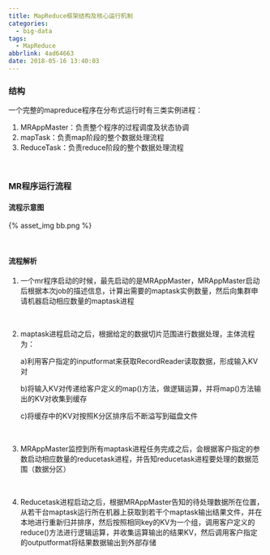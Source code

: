 ```yaml
---
title: MapReduce框架结构及核心运行机制
categories:
  - big-data
tags:
  - MapReduce
abbrlink: 4ad64663
date: 2018-05-16 13:40:03
---
```




### 结构

一个完整的mapreduce程序在分布式运行时有三类实例进程：

1. MRAppMaster：负责整个程序的过程调度及状态协调
2. mapTask：负责map阶段的整个数据处理流程
3. ReduceTask：负责reduce阶段的整个数据处理流程

<br/>

### MR程序运行流程

#### 流程示意图 

{% asset_img bb.png %}

<br/>

#### 流程解析 

1. 一个mr程序启动的时候，最先启动的是MRAppMaster，MRAppMaster启动后根据本次job的描述信息，计算出需要的maptask实例数量，然后向集群申请机器启动相应数量的maptask进程

 <br/>

2. maptask进程启动之后，根据给定的数据切片范围进行数据处理，主体流程为：

   a)利用客户指定的inputformat来获取RecordReader读取数据，形成输入KV对

   b)将输入KV对传递给客户定义的map()方法，做逻辑运算，并将map()方法输出的KV对收集到缓存

   c)将缓存中的KV对按照K分区排序后不断溢写到磁盘文件

<br/>

3. MRAppMaster监控到所有maptask进程任务完成之后，会根据客户指定的参数启动相应数量的reducetask进程，并告知reducetask进程要处理的数据范围（数据分区） 

<br/>

4. Reducetask进程启动之后，根据MRAppMaster告知的待处理数据所在位置，从若干台maptask运行所在机器上获取到若干个maptask输出结果文件，并在本地进行重新归并排序，然后按照相同key的KV为一个组，调用客户定义的reduce()方法进行逻辑运算，并收集运算输出的结果KV，然后调用客户指定的outputformat将结果数据输出到外部存储 